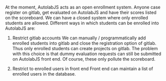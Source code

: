 At the moment, AutolabJS acts as an open enrollment system. Anyone case register on gitlab, get evaluated on AutolabJS and have their scores listed on the scoreboard. We can have a closed system where only enrolled students are allowed. Different ways in which students can be enrolled into AutolabJS are:

1. Restrict gitlab accounts
    We can manually / programmatically add enrolled students into gitlab and close the registration option of gitlab. Thus only enrolled students can create projects on gitlab. The problem with this choice is that dummy evaluation requests can still be submitted on AutolabJS front end. Of course, these only pollute the scoreboard.

1. Restrict to enrolled users in front end
    Front end can maintain a list of enrolled users in the database.
